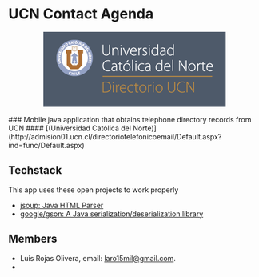 
# UCN Contact Agenda
<p align="center"><img src="logo.png"></p>
### Mobile java application that obtains telephone directory records from UCN
#### [(Universidad Católica del Norte)](http://admision01.ucn.cl/directoriotelefonicoemail/Default.aspx?ind=func/Default.aspx)

## Techstack
This app uses these open projects to work properly
- [jsoup: Java HTML Parser](jsoup.org)
- [google/gson: A Java serialization/deserialization library](https://github.com/google/gson)

## Members
- Luis Rojas Olivera, email: laro15mil@gmail.com.
-
